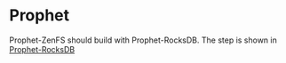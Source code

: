 # Prophet

Prophet-ZenFS should build with Prophet-RocksDB. The step is shown in [Prophet-RocksDB](https://github.com/asu-idi/prophet-rocksdb/blob/main/README.md)
